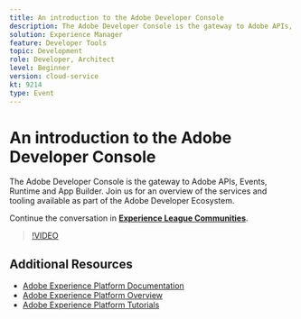 ```yaml
---
title: An introduction to the Adobe Developer Console
description: The Adobe Developer Console is the gateway to Adobe APIs, Events, Runtime and App Builder. Join us for an overview of the services and tooling available as part of the Adobe Developer Ecosystem. 
solution: Experience Manager
feature: Developer Tools
topic: Development
role: Developer, Architect
level: Beginner
version: cloud-service
kt: 9214
type: Event
---
```

# An introduction to the Adobe Developer Console

The Adobe Developer Console is the gateway to Adobe APIs, Events, Runtime and App Builder. Join us for an overview of the services and tooling available as part of the Adobe Developer Ecosystem.

Continue the conversation in **[Experience League Communities](https://adobe.ly/2Y2DDld)**.

>[!VIDEO](https://video.tv.adobe.com/v/337771/?quality=12&learn=on&hidetitle=true)

## Additional Resources

- [Adobe Experience Platform Documentation](https://experienceleague.adobe.com/docs/experience-platform.html)
- [Adobe Experience Platform Overview](https://experienceleague.adobe.com/docs/experience-platform/landing/home.html)
- [Adobe Experience Platform Tutorials](https://experienceleague.adobe.com/docs/platform-learn/tutorials/overview.html?lang=en)

